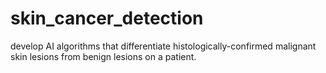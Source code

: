 # skin_cancer_detection
develop AI algorithms that differentiate histologically-confirmed malignant skin lesions from benign lesions on a patient.

